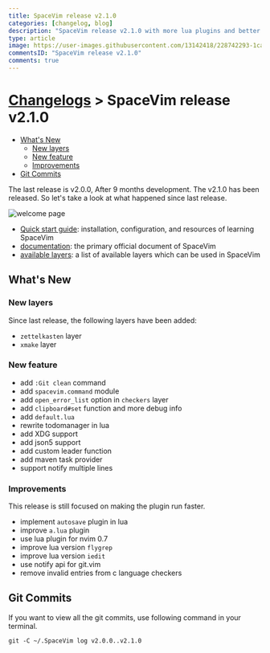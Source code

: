 ```yaml
---
title: SpaceVim release v2.1.0
categories: [changelog, blog]
description: "SpaceVim release v2.1.0 with more lua plugins and better experience."
type: article
image: https://user-images.githubusercontent.com/13142418/228742293-1ca7c173-84a6-461a-9fb5-656d23953e12.png
commentsID: "SpaceVim release v2.1.0"
comments: true
---
```


# [Changelogs](../development#changelog) > SpaceVim release v2.1.0

<!-- vim-markdown-toc GFM -->

- [What's New](#whats-new)
  - [New layers](#new-layers)
  - [New feature](#new-feature)
  - [Improvements](#improvements)
- [Git Commits](#git-commits)

<!-- vim-markdown-toc -->

The last release is v2.0.0, After 9 months development.
The v2.1.0 has been released.
So let's take a look at what happened since last release.

![welcome page](https://user-images.githubusercontent.com/13142418/228742293-1ca7c173-84a6-461a-9fb5-656d23953e12.png)

- [Quick start guide](../quick-start-guide/): installation, configuration, and resources of learning SpaceVim
- [documentation](../documentation/): the primary official document of SpaceVim
- [available layers](../layers/): a list of available layers which can be used in SpaceVim

## What's New

### New layers

Since last release, the following layers have been added:

- `zettelkasten` layer
- `xmake` layer

### New feature

- add `:Git clean` command
- add `spacevim.command` module
- add `open_error_list` option in `checkers` layer
- add `clipboard#set` function and more debug info
- add `default.lua`
- rewrite todomanager in lua
- add XDG support
- add json5 support
- add custom leader function
- add maven task provider
- support notify multiple lines

### Improvements

This release is still focused on making the plugin run faster.

- implement `autosave` plugin in lua
- improve `a.lua` plugin
- use lua plugin for nvim 0.7
- improve lua version `flygrep`
- improve lua version `iedit`
- use notify api for git.vim
- remove invalid entries from c language checkers

## Git Commits

If you want to view all the git commits,
use following command in your terminal.

```
git -C ~/.SpaceVim log v2.0.0..v2.1.0
```
